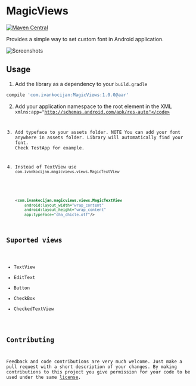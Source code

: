 MagicViews
==========
[![Maven Central](https://maven-badges.herokuapp.com/maven-central/com.ivankocijan/MagicViews/badge.svg)](https://maven-badges.herokuapp.com/maven-central/com.ivankocijan/MagicViews)

Provides a simple way to set custom font in Android application.

![Screenshots](https://raw.github.com/ikocijan/MagicViews/master/screenshot.jpg)

## Usage

1) Add the library as a dependency to your ```build.gradle```

```groovy
compile 'com.ivankocijan:MagicViews:1.0.0@aar'
```

2) Add your application namespace to the root element in the XML 
   <code> xmlns:app="http://schemas.android.com/apk/res-auto"</code> 

3) Add typeface to your assets folder. NOTE You can add your font anywhere in assets folder. Library will automatically find your font. Check TestApp for example.

4) Instead of TextView use <code>com.ivankocijan.magicviews.views.MagicTextView</code>

```xml
    <com.ivankocijan.magicviews.views.MagicTextView
        android:layout_width="wrap_content"
        android:layout_height="wrap_content"
        app:typeFace="cha_chicle.otf"/>
```

## Suported views
* TextView
* EditText
* Button
* CheckBox
* CheckedTextView

## Contributing

Feedback and code contributions are very much welcome. Just make a pull request with a short description of your changes. By making contributions to this project you give permission for your code to be used under the same [license](LICENSE).
    
